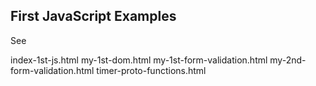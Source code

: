 ## First JavaScript Examples

See

index-1st-js.html
my-1st-dom.html
my-1st-form-validation.html
my-2nd-form-validation.html
timer-proto-functions.html
